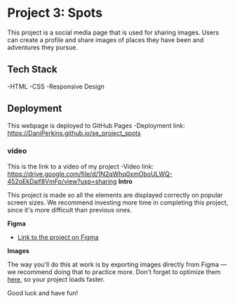 # Project 3: Spots

This project is a social media page that is used for sharing images. Users can create a profile and share images of places they have been and adventures they pursue.

## Tech Stack

-HTML
-CSS
-Responsive Design

## Deployment

This webpage is deployed to GitHub Pages
-Deployment link: https://DaniPerkins.github.io/se_project_spots

### video

This is the link to a video of my project
-Video link: https://drive.google.com/file/d/1N2qWhq0xmOboULWQ-452oEkDaif8VmFp/view?usp=sharing
**Intro**

This project is made so all the elements are displayed correctly on popular screen sizes. We recommend investing more time in completing this project, since it's more difficult than previous ones.

**Figma**

- [Link to the project on Figma](https://www.figma.com/file/BBNm2bC3lj8QQMHlnqRsga/Sprint-3-Project-%E2%80%94-Spots?type=design&node-id=2%3A60&mode=design&t=afgNFybdorZO6cQo-1)

**Images**

The way you'll do this at work is by exporting images directly from Figma — we recommend doing that to practice more. Don't forget to optimize them [here](https://tinypng.com/), so your project loads faster.

Good luck and have fun!
